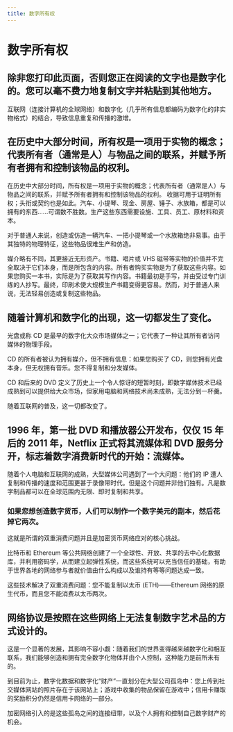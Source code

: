 ```yaml
---
title: 数字所有权
---
```

# 数字所有权

<h2>除非您打印此页面，否则您正在阅读的文字也是数字化的。您可以毫不费力地复制文字并粘贴到其他地方。</h2>
互联网（连接计算机的全球网络）和数字化（几乎所有信息都编码为数字化的非实物格式）的结合，导致信息重复和传播的激增。

<h2>在历史中大部分时间，所有权是一项用于实物的概念；代表所有者（通常是人）与物品之间的联系，并赋予所有者拥有和控制该物品的权利。</h2>

在历史中大部分时间，所有权是一项用于实物的概念；代表所有者（通常是人）与物品之间的联系，并赋予所有者拥有和控制该物品的权利。 收据可用于证明所有权；头衔或契约也是如此。汽车、小提琴、现金、房屋、锤子、水族箱，都是可以拥有的东西......可谓数不胜数。生产这些东西需要设施、工具、员工、原材料和资本。

对于普通人来说，创造或仿造一辆汽车、一把小提琴或一个水族箱绝非易事。由于其独特的物理特征，这些物品很难生产和仿造。

媒介略有不同，其更接近无形资产。书籍、唱片或 VHS 磁带等实物的价值并不完全取决于它们本身，而是所包含的内容。所有者购买实物是为了获取这些内容。如果您购买一本书，实际是为了获取其写作内容。书籍最初是手写，并由受过专门训练的人抄写。最终，印刷术使大规模生产书籍变得更容易。然而，对于普通人来说，无法轻易创造或复制这些物品。

<h2>随着计算机和数字化的出现，这一切都发生了变化。</h2>

光盘或称 CD 是最早的数字化大众市场媒体之一；它代表了一种让其所有者访问媒体的物理手段。

CD 的所有者被认为拥有媒介，但不拥有信息：如果您购买了 CD，则您拥有光盘本身，但无权拥有音乐。您不得复制和分发媒体。

CD 和后来的 DVD 定义了历史上一个令人惊讶的短暂时刻，即数字媒体技术已经成熟到可以提供给大众市场，但家用电脑和网络技术尚未成熟，无法分到一杯羹。

随着互联网的普及，这一切都改变了。

<h2>1996 年，第一批 DVD 和播放器公开发布，仅仅 15 年后的 2011 年，Netflix 正式将其流媒体和 DVD 服务分开，标志着数字消费新时代的开始：流媒体。</h2>

随着个人电脑和互联网的成熟，大型媒体公司遇到了一个大问题：他们的 IP 遭人复制和传播的速度和范围更甚于录像带时代。但是这个问题并非他们独有。凡是数字制品都可以在全球范围内无限、即时复制和共享。

<h3>如果您想创造数字货币，人们可以制作一个数字美元的副本，然后花掉它两次。</h3>

这就是所谓的双重消费问题并且是加密货币网络应对的核心挑战。

比特币和 Ethereum 等公共网络创建了一个全球性、开放、共享的去中心化数据库，并利用密码学，从而建立起弹性系统，而这些系统可以充当信任的基础，有助于世界各地的网络参与者就价值由什么构成以及谁持有等等问题达成一致。

这些技术解决了双重消费问题：您不能复制以太币 (ETH)——Ethereum 网络的原生代币，而且您不能消费以太币两次。

<h2>网络协议是按照在这些网络上无法复制数字艺术品的方式设计的。</h2>

这是一个显著的发展，其影响不容小觑：随着我们的世界变得越来越数字化和相互联系，我们能够创造和拥有完全数字化物体并由个人控制，这种能力是前所未有的。

到目前为止，数字化数据和数字化“财产”一直划分在大型公司孤岛中：您上传到社交媒体网站的照片存在于该网站上；游戏中收集的物品保留在游戏中；信用卡赚取的奖励积分仍然是信用卡网络的一部分。

加密网络引入的是这些孤岛之间的连接纽带，以及个人拥有和控制自己数字财产的机会。
